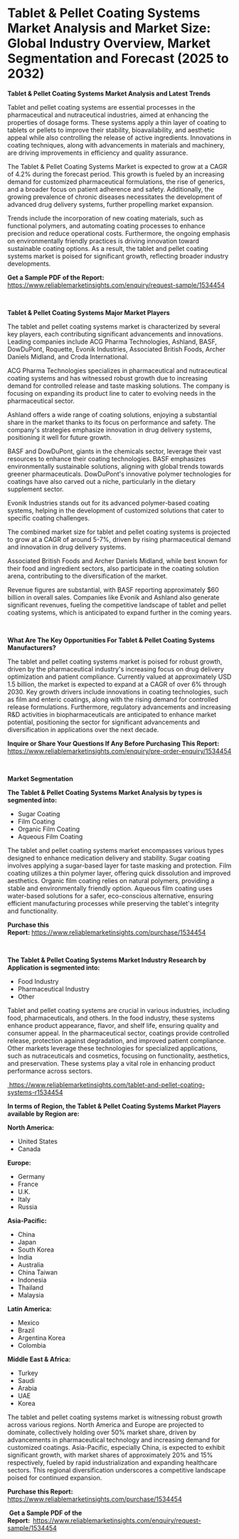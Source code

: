<p><h1>Tablet & Pellet Coating Systems Market Analysis and Market Size: Global Industry Overview, Market Segmentation and Forecast (2025 to 2032)</h1></p><p><strong>Tablet & Pellet Coating Systems Market Analysis and Latest Trends</strong></p>
<p><p>Tablet and pellet coating systems are essential processes in the pharmaceutical and nutraceutical industries, aimed at enhancing the properties of dosage forms. These systems apply a thin layer of coating to tablets or pellets to improve their stability, bioavailability, and aesthetic appeal while also controlling the release of active ingredients. Innovations in coating techniques, along with advancements in materials and machinery, are driving improvements in efficiency and quality assurance.</p><p>The Tablet & Pellet Coating Systems Market is expected to grow at a CAGR of 4.2% during the forecast period. This growth is fueled by an increasing demand for customized pharmaceutical formulations, the rise of generics, and a broader focus on patient adherence and safety. Additionally, the growing prevalence of chronic diseases necessitates the development of advanced drug delivery systems, further propelling market expansion. </p><p>Trends include the incorporation of new coating materials, such as functional polymers, and automating coating processes to enhance precision and reduce operational costs. Furthermore, the ongoing emphasis on environmentally friendly practices is driving innovation toward sustainable coating options. As a result, the tablet and pellet coating systems market is poised for significant growth, reflecting broader industry developments.</p></p>
<p><strong>Get a Sample PDF of the Report:&nbsp;</strong> <a href="https://www.reliablemarketinsights.com/enquiry/request-sample/1534454?utm_campaign=3076&utm_medium=2&utm_source=Github&utm_content=ia&utm_term=19042025&utm_id=tablet-pellet-coating-systems">https://www.reliablemarketinsights.com/enquiry/request-sample/1534454</a></p>
<p>&nbsp;</p>
<p><strong>Tablet & Pellet Coating Systems Major Market Players</strong></p>
<p><p>The tablet and pellet coating systems market is characterized by several key players, each contributing significant advancements and innovations. Leading companies include ACG Pharma Technologies, Ashland, BASF, DowDuPont, Roquette, Evonik Industries, Associated British Foods, Archer Daniels Midland, and Croda International.</p><p>ACG Pharma Technologies specializes in pharmaceutical and nutraceutical coating systems and has witnessed robust growth due to increasing demand for controlled release and taste masking solutions. The company is focusing on expanding its product line to cater to evolving needs in the pharmaceutical sector.</p><p>Ashland offers a wide range of coating solutions, enjoying a substantial share in the market thanks to its focus on performance and safety. The company's strategies emphasize innovation in drug delivery systems, positioning it well for future growth. </p><p>BASF and DowDuPont, giants in the chemicals sector, leverage their vast resources to enhance their coating technologies. BASF emphasizes environmentally sustainable solutions, aligning with global trends towards greener pharmaceuticals. DowDuPont's innovative polymer technologies for coatings have also carved out a niche, particularly in the dietary supplement sector.</p><p>Evonik Industries stands out for its advanced polymer-based coating systems, helping in the development of customized solutions that cater to specific coating challenges. </p><p>The combined market size for tablet and pellet coating systems is projected to grow at a CAGR of around 5-7%, driven by rising pharmaceutical demand and innovation in drug delivery systems.</p><p>Associated British Foods and Archer Daniels Midland, while best known for their food and ingredient sectors, also participate in the coating solution arena, contributing to the diversification of the market.</p><p>Revenue figures are substantial, with BASF reporting approximately $60 billion in overall sales. Companies like Evonik and Ashland also generate significant revenues, fueling the competitive landscape of tablet and pellet coating systems, which is anticipated to expand further in the coming years.</p></p>
<p>&nbsp;</p>
<p><strong>What Are The Key Opportunities For Tablet & Pellet Coating Systems Manufacturers?</strong></p>
<p><p>The tablet and pellet coating systems market is poised for robust growth, driven by the pharmaceutical industry's increasing focus on drug delivery optimization and patient compliance. Currently valued at approximately USD 1.5 billion, the market is expected to expand at a CAGR of over 6% through 2030. Key growth drivers include innovations in coating technologies, such as film and enteric coatings, along with the rising demand for controlled release formulations. Furthermore, regulatory advancements and increasing R&D activities in biopharmaceuticals are anticipated to enhance market potential, positioning the sector for significant advancements and diversification in applications over the next decade.</p></p>
<p><strong>Inquire or Share Your Questions If Any Before Purchasing This Report:</strong> <a href="https://www.reliablemarketinsights.com/enquiry/pre-order-enquiry/1534454?utm_campaign=3076&utm_medium=2&utm_source=Github&utm_content=ia&utm_term=19042025&utm_id=tablet-pellet-coating-systems">https://www.reliablemarketinsights.com/enquiry/pre-order-enquiry/1534454</a></p>
<p>&nbsp;</p>
<p><strong>Market Segmentation</strong></p>
<p><strong>The Tablet & Pellet Coating Systems Market Analysis by types is segmented into:</strong></p>
<p><ul><li>Sugar Coating</li><li>Film Coating</li><li>Organic Film Coating</li><li>Aqueous Film Coating</li></ul></p>
<p><p>The tablet and pellet coating systems market encompasses various types designed to enhance medication delivery and stability. Sugar coating involves applying a sugar-based layer for taste masking and protection. Film coating utilizes a thin polymer layer, offering quick dissolution and improved aesthetics. Organic film coating relies on natural polymers, providing a stable and environmentally friendly option. Aqueous film coating uses water-based solutions for a safer, eco-conscious alternative, ensuring efficient manufacturing processes while preserving the tablet's integrity and functionality.</p></p>
<p><strong>Purchase this Report:&nbsp;</strong><a href="https://www.reliablemarketinsights.com/purchase/1534454?utm_campaign=3076&utm_medium=2&utm_source=Github&utm_content=ia&utm_term=19042025&utm_id=tablet-pellet-coating-systems">https://www.reliablemarketinsights.com/purchase/1534454</a></p>
<p>&nbsp;</p>
<p><strong>The Tablet & Pellet Coating Systems Market Industry Research by Application is segmented into:</strong></p>
<p><ul><li>Food Industry</li><li>Pharmaceutical Industry</li><li>Other</li></ul></p>
<p><p>Tablet and pellet coating systems are crucial in various industries, including food, pharmaceuticals, and others. In the food industry, these systems enhance product appearance, flavor, and shelf life, ensuring quality and consumer appeal. In the pharmaceutical sector, coatings provide controlled release, protection against degradation, and improved patient compliance. Other markets leverage these technologies for specialized applications, such as nutraceuticals and cosmetics, focusing on functionality, aesthetics, and preservation. These systems play a vital role in enhancing product performance across sectors.</p></p>
<p><a href="https://www.reliablemarketinsights.com/tablet-and-pellet-coating-systems-r1534454?utm_campaign=3076&utm_medium=2&utm_source=Github&utm_content=ia&utm_term=19042025&utm_id=tablet-pellet-coating-systems">&nbsp;https://www.reliablemarketinsights.com/tablet-and-pellet-coating-systems-r1534454</a></p>
<p><strong>In terms of Region, the Tablet & Pellet Coating Systems Market Players available by Region are:</strong></p>
<p>
    <p> <strong> North America: </strong>
        <ul>
            <li>United States</li>
            <li>Canada</li>
        </ul>
        </p> 
    <p> <strong> Europe: </strong>
        <ul>
            <li>Germany</li>
            <li>France</li>
            <li>U.K.</li>
            <li>Italy</li>
            <li>Russia</li>
        </ul>
        </p> 
    <p> <strong> Asia-Pacific: </strong>
        <ul>
            <li>China</li>
            <li>Japan</li>
            <li>South Korea</li>
            <li>India</li>
            <li>Australia</li>
            <li>China Taiwan</li>
            <li>Indonesia</li>
            <li>Thailand</li>
            <li>Malaysia</li>
        </ul>
        </p> 
    <p> <strong> Latin America: </strong>
        <ul>
            <li>Mexico</li>
            <li>Brazil</li>
            <li>Argentina Korea</li>
            <li>Colombia</li>
        </ul>
        </p> 
    <p> <strong> Middle East & Africa: </strong>
        <ul>
            <li>Turkey</li>
            <li>Saudi</li>
            <li>Arabia</li>
            <li>UAE</li>
            <li>Korea</li>
        </ul>
    </p>
    </p>
<p><p>The tablet and pellet coating systems market is witnessing robust growth across various regions. North America and Europe are projected to dominate, collectively holding over 50% market share, driven by advancements in pharmaceutical technology and increasing demand for customized coatings. Asia-Pacific, especially China, is expected to exhibit significant growth, with market shares of approximately 20% and 15% respectively, fueled by rapid industrialization and expanding healthcare sectors. This regional diversification underscores a competitive landscape poised for continued expansion.</p></p>
<p><strong>Purchase this Report: </strong><a href="https://www.reliablemarketinsights.com/purchase/1534454?utm_campaign=3076&utm_medium=2&utm_source=Github&utm_content=ia&utm_term=19042025&utm_id=tablet-pellet-coating-systems">https://www.reliablemarketinsights.com/purchase/1534454</a></p>
<p>&nbsp;<strong>Get a Sample PDF of the Report:&nbsp;&nbsp;</strong><a href="https://www.reliablemarketinsights.com/enquiry/request-sample/1534454?utm_campaign=3076&utm_medium=2&utm_source=Github&utm_content=ia&utm_term=19042025&utm_id=tablet-pellet-coating-systems">https://www.reliablemarketinsights.com/enquiry/request-sample/1534454</a></p>
<p><strong></strong></p>
<p><p></p><p></p><p></p></p>